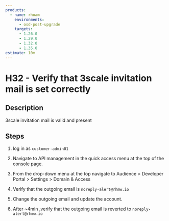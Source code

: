 ```yaml
---
products:
  - name: rhoam
    environments:
      - osd-post-upgrade
    targets:
      - 1.26.0
      - 1.29.0
      - 1.32.0
      - 1.35.0
estimate: 10m
---
```


# H32 - Verify that 3scale invitation mail is set correctly

## Description

3scale invitation mail is valid and present

## Steps

1. log in as `customer-admin01`

2. Navigate to API management in the quick access menu at the top of the console page.

3. From the drop-down menu at the top navigate to Audience > Developer Portal > Settings > Domain & Access

4. Verify that the outgoing email is `noreply-alert@rhmw.io`

5. Change the outgoing email and update the account.

6. After ~4min ,verify that the outgoing email is reverted to `noreply-alert@rhmw.io`
